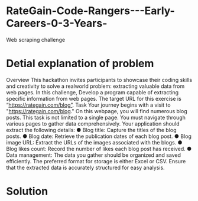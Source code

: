 # RateGain-Code-Rangers---Early-Careers-0-3-Years-
 Web scraping challenge

# Detial explanation of problem

Overview
This hackathon invites participants to showcase their coding skills and creativity to solve a realworld problem: extracting valuable data from web pages.
In this challenge, Develop a program capable of extracting specific information from web pages.
The target URL for this exercise is “https://rategain.com/blog”.
Task
Your journey begins with a visit to "https://rategain.com/blog." On this webpage, you will find
numerous blog posts.
This task is not limited to a single page. You must navigate through various pages to gather
data comprehensively. Your application should extract the following details:
● Blog title: Capture the titles of the blog posts.
● Blog date: Retrieve the publication dates of each blog post.
● Blog image URL: Extract the URLs of the images associated with the blogs.
● Blog likes count: Record the number of likes each blog post has received.
● Data management: The data you gather should be organized and saved efficiently. The
preferred format for storage is either Excel or CSV. Ensure that the extracted data is
accurately structured for easy analysis.

# Solution



